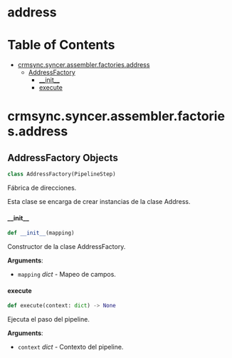 # address
# Table of Contents

* [crmsync.syncer.assembler.factories.address](#crmsync.syncer.assembler.factories.address)
  * [AddressFactory](#crmsync.syncer.assembler.factories.address.AddressFactory)
    * [\_\_init\_\_](#crmsync.syncer.assembler.factories.address.AddressFactory.__init__)
    * [execute](#crmsync.syncer.assembler.factories.address.AddressFactory.execute)

<a id="crmsync.syncer.assembler.factories.address"></a>

# crmsync.syncer.assembler.factories.address

<a id="crmsync.syncer.assembler.factories.address.AddressFactory"></a>

## AddressFactory Objects

```python
class AddressFactory(PipelineStep)
```

Fábrica de direcciones.

Esta clase se encarga de crear instancias de la clase Address.

<a id="crmsync.syncer.assembler.factories.address.AddressFactory.__init__"></a>

#### \_\_init\_\_

```python
def __init__(mapping)
```

Constructor de la clase AddressFactory.

**Arguments**:

- `mapping` _dict_ - Mapeo de campos.

<a id="crmsync.syncer.assembler.factories.address.AddressFactory.execute"></a>

#### execute

```python
def execute(context: dict) -> None
```

Ejecuta el paso del pipeline.

**Arguments**:

- `context` _dict_ - Contexto del pipeline.

